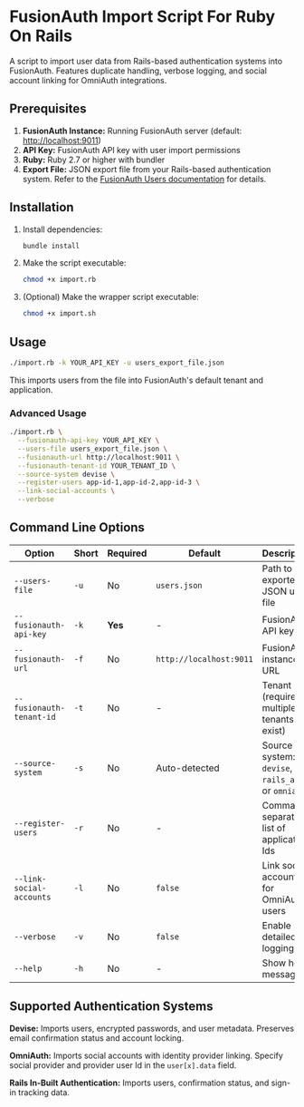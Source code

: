 # FusionAuth Import Script For Ruby On Rails

A script to import user data from Rails-based authentication systems into FusionAuth. Features duplicate handling, verbose logging, and social account linking for OmniAuth integrations.

## Prerequisites

1. **FusionAuth Instance:** Running FusionAuth server (default: <http://localhost:9011>)
2. **API Key:** FusionAuth API key with user import permissions
3. **Ruby:** Ruby 2.7 or higher with bundler
4. **Export File:** JSON export file from your Rails-based authentication system. Refer to the [FusionAuth Users documentation](https://fusionauth.io/docs/apis/users#import-users) for details.

## Installation

1. Install dependencies:

   ```bash
   bundle install
   ```

2. Make the script executable:

   ```bash
   chmod +x import.rb
   ```

3. (Optional) Make the wrapper script executable:

   ```bash
   chmod +x import.sh
   ```

## Usage

```bash
./import.rb -k YOUR_API_KEY -u users_export_file.json
```

This imports users from the file into FusionAuth's default tenant and application.

### Advanced Usage

```bash
./import.rb \
  --fusionauth-api-key YOUR_API_KEY \
  --users-file users_export_file.json \
  --fusionauth-url http://localhost:9011 \
  --fusionauth-tenant-id YOUR_TENANT_ID \
  --source-system devise \
  --register-users app-id-1,app-id-2,app-id-3 \
  --link-social-accounts \
  --verbose
```

## Command Line Options

| Option | Short | Required | Default | Description |
|--------|-------|----------|---------|-------------|
| `--users-file` | `-u` | No | `users.json` | Path to the exported JSON user file |
| `--fusionauth-api-key` | `-k` | **Yes** | - | FusionAuth API key |
| `--fusionauth-url` | `-f` | No | `http://localhost:9011` | FusionAuth instance URL |
| `--fusionauth-tenant-id` | `-t` | No | - | Tenant Id (required if multiple tenants exist) |
| `--source-system` | `-s` | No | Auto-detected | Source system: `devise`, `rails_auth`, or `omniauth` |
| `--register-users` | `-r` | No | - | Comma-separated list of application Ids |
| `--link-social-accounts` | `-l` | No | `false` | Link social accounts for OmniAuth users |
| `--verbose` | `-v` | No | `false` | Enable detailed logging |
| `--help` | `-h` | No | - | Show help message |

## Supported Authentication Systems

**Devise:** Imports users, encrypted passwords, and user metadata. Preserves email confirmation status and account locking.

**OmniAuth:** Imports social accounts with identity provider linking. Specify social provider and provider user Id in the `user[x].data` field.

**Rails In-Built Authentication:** Imports users, confirmation status, and sign-in tracking data.
